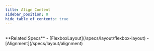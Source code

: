 ```yaml
---
title: Align Content
sidebar_position: 0
hide_table_of_contents: true
---
```


<DarumaPlayer
  src='https://raw.githubusercontent.com/verygoodgraphics/resource/main/feature/flex_layout/flex_layout__align_content.daruma'
/>

<br />
**Related Specs**
- [FlexboxLayout](/specs/layout/flexbox-layout)
- [Alignment](/specs/layout/alignment)

